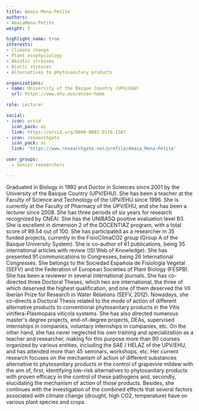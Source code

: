 ```yaml
---
title: Amaia Mena-Petite
authors:
- AmaiaMena-Petite
weight: 2

highlight_name: true
interests:
- Climate change
- Plant ecophysiology
- Abiotic stresses
- Biotic stresses
- Alternatives to phytosanitary products

organizations:
- name: University of the Basque Country (UPV/EHU)
  url: https://www.ehu.eus/en/en-home

role: Lecturer

social:
- icon: orcid
  icon_pack: ai
  link: https://orcid.org/0000-0002-0176-1587
- icon: researchgate
  icon_pack: ai
  link: 'https://www.researchgate.net/profile/Amaia_Mena-Petite'

user_groups: 
  - Senior researchers

---
```


Graduated in Biology in 1992 and Doctor in Sciences since 2001 by the University of the Basque Country (UPV/EHU). She has been a teacher at the Faculty of Science and Technology of the UPV/EHU since 1996. She is currently at the Faculty of Pharmacy of the UPV/EHU, and she has been a lecturer since 2008. She has three periods of six years for research recognized by CNEAI. She has the UNIBASQ positive evaluation level B3. She is excellent in dimension 2 of the DOCENTIAZ program, with a total score of 89.54 out of 100. She has participated as a researcher in 35 funded projects, currently in the FisioClimaCO2 group (Group A of the Basque University System). She is co-author of 61 publications, being 35 international articles with review (ISI Web of Knowledge). She has presented 91 communications to Congresses, being 26 International Congresses. She belongs to the Sociedad Española de Fisiología Vegetal (SEFV) and the Federation of European Societies of Plant Biology (FESPB). She has been a reviewer in several international journals. She has co-directed three Doctoral Theses, which two are international, the three of which deserved the highest qualification, and one of them deserved the VII Iberian Prize for Research in Water Relations (SEFV, 2012). Nowadays, she co-directs a Doctoral Thesis related to the mode of action of different alternative products to conventional phytosanitary products in the Vitis vinifera-Plasmopara viticola systems. She has also directed numerous master's degree projects, end-of-degree projects, DEAs, supervised internships in companies, voluntary internships in companies, etc. On the other hand, she has never neglected his own training and specialization as a teacher and researcher, making for this purpose more than 90 courses organized by various entities, including the SAE / HELAZ of the UPV/EHU, and has attended more than 45 seminars, workshops, etc. Her current research focuses on the mechanism of action of different substances alternative to phytosanitary products in the control of grapevine mildew with the aim of, first, identifying low-risk alternatives to phytosanitary products with proven efficacy in the control of these pathogens and, secondly, elucidating the mechanism of action of those products. Besides, she continues with the investigation of the combined effects that several factors associated with climate change (drought, high CO2, temperature) have on various plant species and crops.
